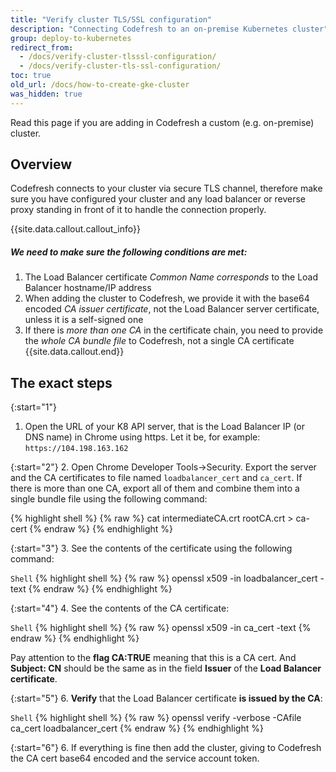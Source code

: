 ```yaml
---
title: "Verify cluster TLS/SSL configuration"
description: "Connecting Codefresh to an on-premise Kubernetes cluster"
group: deploy-to-kubernetes
redirect_from:
  - /docs/verify-cluster-tlsssl-configuration/
  - /docs/verify-cluster-tls-ssl-configuration/
toc: true
old_url: /docs/how-to-create-gke-cluster
was_hidden: true
---
```


Read this page if you are adding in Codefresh a custom (e.g. on-premise) cluster.

## Overview

Codefresh connects to your cluster via secure TLS channel, therefore make sure you have configured your cluster and any load balancer or reverse proxy standing in front of it to handle the connection properly.

{{site.data.callout.callout_info}}
##### We need to make sure the following conditions are met:

1. The Load Balancer certificate *Common Name corresponds* to the Load Balancer hostname/IP address
2. When adding the cluster to Codefresh, we provide it with the base64 encoded *CA issuer certificate*, not the Load Balancer server certificate, unless it is a self-signed one
3. If there is *more than one CA* in the certificate chain, you need to provide the *whole CA bundle file* to Codefresh, not a single CA certificate
{{site.data.callout.end}}

## The exact steps

{:start="1"}
1. Open the URL of your K8 API server, that is the Load Balancer IP (or DNS name) in Chrome using https. 
   Let it be, for example: ```https://104.198.163.162```

{:start="2"}
2. Open Chrome Developer Tools->Security. Export the server and the CA certificates to file named `loadbalancer_cert` and `ca_cert`. If there is more than one CA, export all of them and combine them into a single bundle file using the following command:

{% highlight shell %}
{% raw %}
cat intermediateCA.crt rootCA.crt > ca-cert
{% endraw %}
{% endhighlight %}

{:start="3"}
3. See the contents of the certificate using the following command:

  `Shell`
{% highlight shell %}
{% raw %}
openssl x509 -in loadbalancer_cert -text
{% endraw %}
{% endhighlight %}


{:start="4"}
4. See the contents of the CA certificate:

  `Shell`
{% highlight shell %}
{% raw %}
openssl x509 -in ca_cert -text
{% endraw %}
{% endhighlight %}

Pay attention to the **flag CA:TRUE** meaning that this is a CA cert. And **Subject: CN** should be the same as in the field **Issuer** of the **Load Balancer certificate**.

{:start="5"}
6. **Verify** that the Load Balancer certificate **is issued by the CA**:

  `Shell`
{% highlight shell %}
{% raw %}
openssl verify -verbose -CAfile ca_cert loadbalancer_cert
{% endraw %}
{% endhighlight %}

{:start="6"}
6. If everything is fine then add the cluster, giving to Codefresh the CA cert base64 encoded and the service account token. 
